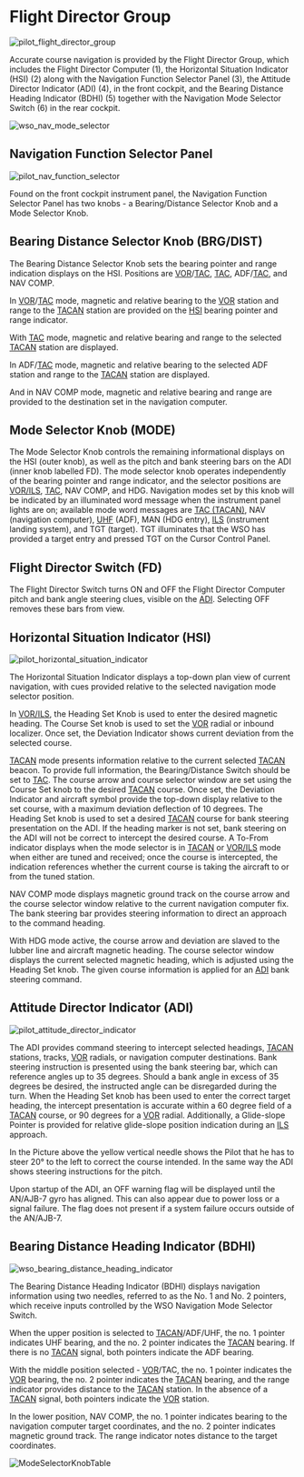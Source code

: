# Flight Director Group

![pilot_flight_director_group](../../img/pilot_flight_director_group_coloured.jpg)

Accurate course navigation is provided by
the Flight Director Group, which includes the Flight Director Computer (1), the Horizontal Situation
Indicator (HSI) (2) along with the Navigation Function Selector Panel (3), the Attitude Director
Indicator (ADI) (4), in the front cockpit, and the
Bearing Distance Heading Indicator (BDHI) (5) together with the Navigation Mode Selector Switch (6)
in the rear cockpit.

![wso_nav_mode_selector](../../img/wso_flight_director_group.jpg)

## Navigation Function Selector Panel

![pilot_nav_function_selector](../../img/pilot_nav_function_selector_panel.jpg)

Found on the front cockpit instrument panel, the Navigation Function Selector Panel has two knobs -
a Bearing/Distance Selector Knob and a Mode Selector Knob.

## Bearing Distance Selector Knob (BRG/DIST)

The Bearing Distance Selector Knob sets the bearing pointer and range indication
displays on the HSI.
Positions are [VOR](vor_ils.md)/[TAC](tacan.md), [TAC](tacan.md), ADF/[TAC](tacan.md), and NAV COMP.

In [VOR](vor_ils.md)/[TAC](tacan.md) mode, magnetic and relative bearing to the [VOR](vor_ils.md)
station and range to the [TACAN](tacan.md) station are provided on
the [HSI](../../cockpit/pilot/flight_director_group.md#horizontal-situation-indicator) bearing
pointer and range indicator.

With [TAC](tacan.md) mode, magnetic and relative bearing and range to the selected [TACAN](tacan.md)
station are displayed.

In ADF/[TAC](tacan.md) mode, magnetic and relative bearing to the selected ADF station and
range to the [TACAN](tacan.md) station are displayed.

And in NAV COMP mode, magnetic and relative bearing and range are provided to
the destination set in the navigation computer.

## Mode Selector Knob (MODE)

The Mode Selector Knob controls the remaining informational displays on
the HSI (outer knob), as well as the pitch and bank steering bars on the ADI (inner knob
labelled FD). The mode selector knob operates independently of the bearing pointer and range
indicator, and the selector positions are [VOR/ILS](vor_ils.md), [TAC](tacan.md), NAV COMP, and HDG.
Navigation modes set by this knob will be indicated by an illuminated word message when the
instrument panel lights are on; available mode word messages are [TAC (TACAN)](tacan.md), NAV
(navigation computer), [UHF](uhf.md) (ADF), MAN (HDG entry), [ILS](vor_ils.md) (instrument landing
system), and TGT (target). TGT illuminates that the WSO has provided a target
entry and pressed TGT on the Cursor Control Panel.

## Flight Director Switch (FD)

The Flight Director Switch turns ON and OFF the Flight Director Computer pitch
and bank angle steering clues, visible on
the [ADI](../../cockpit/pilot/flight_director_group.md#attitude-director-indicator). Selecting OFF
removes these
bars from view.

## Horizontal Situation Indicator (HSI)

![pilot_horizontal_situation_indicator](../../img/pilot_horizontal_situation_indicator.jpg)

The Horizontal Situation Indicator displays a top-down plan view of current
navigation, with cues provided relative to the selected navigation mode selector
position.

In [VOR/ILS](vor_ils.md), the Heading Set Knob is used to enter the desired magnetic heading.
The Course Set knob is used to set the [VOR](vor_ils.md) radial or inbound localizer. Once
set, the Deviation Indicator shows current deviation from the selected course.

[TACAN](tacan.md) mode presents information relative to the current selected [TACAN](tacan.md)
beacon.
To provide full information, the Bearing/Distance Switch should be set to [TAC](tacan.md).
The course arrow and course selector window are set using the Course Set knob to
the desired [TACAN](tacan.md) course. Once set, the Deviation Indicator and aircraft symbol
provide the top-down display relative to the set course, with a maximum
deviation deflection of 10 degrees. The Heading Set knob is used to set a
desired [TACAN](tacan.md) course for bank steering presentation on
the ADI. If the heading
marker is not set, bank steering on
the ADI will not be
correct to intercept the
desired course. A To-From indicator displays when the mode selector is in [TACAN](tacan.md)
or [VOR/ILS](vor_ils.md) mode when either are tuned and received; once the course is
intercepted, the indication references whether the current course is taking the
aircraft to or from the tuned station.

NAV COMP mode displays magnetic ground track on the course arrow and the course
selector window relative to the current navigation computer fix. The bank
steering bar provides steering information to direct an approach to the command
heading.

With HDG mode active, the course arrow and deviation are slaved to the lubber
line and aircraft magnetic heading. The course selector window displays the
current selected magnetic heading, which is adjusted using the Heading Set knob.
The given course information is applied for
an [ADI](../../cockpit/pilot/flight_director_group.md#attitude-director-indicator) bank steering
command.

## Attitude Director Indicator (ADI)

![pilot_attitude_director_indicator](../../img/pilot_attitude_director_indicator.jpg)

The ADI provides command
steering to intercept selected headings, [TACAN](tacan.md)
stations, tracks, [VOR](vor_ils.md) radials, or navigation computer destinations. Bank
steering instruction is presented using the bank steering bar, which can
reference angles up to 35 degrees. Should a bank angle in excess of 35 degrees
be desired, the instructed angle can be disregarded during the turn. When the
Heading Set knob has been used to enter the correct target heading, the
intercept presentation is accurate within a 60 degree field of a [TACAN](tacan.md) course,
or 90 degrees for a [VOR](vor_ils.md) radial. Additionally, a Glide-slope Pointer is provided
for relative glide-slope position indication during an [ILS](vor_ils.md) approach.

In the Picture above the yellow vertical needle shows the Pilot that he has to steer 20° to the left
to correct the course intended. In the same way the ADI shows steering instructions for the pitch.

Upon startup of the ADI, an OFF warning flag will be displayed until the AN/AJB-7 gyro has aligned.
This can also appear due to power loss or a signal failure. The flag does not present if a system
failure occurs outside of the AN/AJB-7.

## Bearing Distance Heading Indicator (BDHI)

![wso_bearing_distance_heading_indicator](../../img/wso_bearing_distance_heading_indicator.jpg)

The Bearing Distance Heading Indicator (BDHI)
displays navigation information using two needles, referred to as the No. 1 and No. 2 pointers,
which receive inputs controlled by the WSO Navigation Mode Selector Switch.

When the upper position is selected to [TACAN](tacan.md)/ADF/UHF, the no. 1 pointer
indicates UHF bearing, and the no. 2 pointer indicates the [TACAN](tacan.md) bearing. If
there is no [TACAN](tacan.md) signal, both pointers indicate the ADF bearing.

With the middle position selected - [VOR](vor_ils.md)/TAC, the no. 1 pointer indicates
the [VOR](vor_ils.md)
bearing, the no. 2 pointer indicates the [TACAN](tacan.md) bearing, and the range indicator
provides distance to the [TACAN](tacan.md) station. In the absence of a [TACAN](tacan.md) signal,
both
pointers indicate the [VOR](vor_ils.md) station.

In the lower position, NAV COMP, the no. 1 pointer indicates bearing to the
navigation computer target coordinates, and the no. 2 pointer indicates magnetic
ground track. The range indicator notes distance to the target coordinates.

![ModeSelectorKnobTable](../../img/ModeSelectorKnobTable.jpg)

